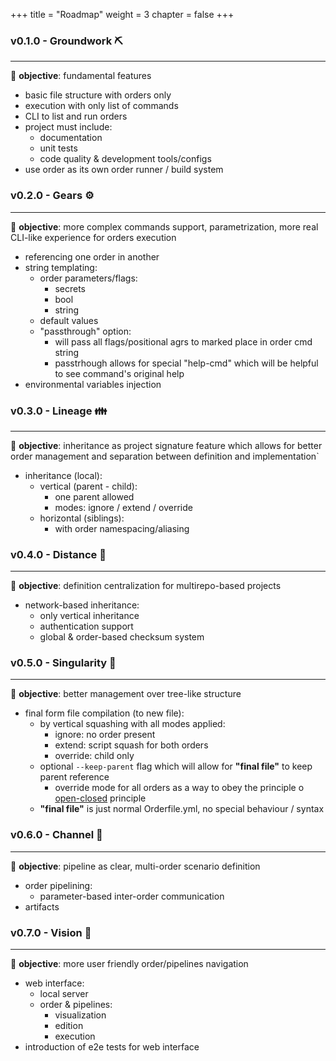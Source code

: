 +++
title = "Roadmap"
weight = 3
chapter = false
+++

### v0.1.0 - Groundwork ⛏️
----
🎯 **objective**: fundamental features
- basic file structure with orders only
- execution with only list of commands
- CLI to list and run orders
- project must include:
    - documentation
    - unit tests
    - code quality & development tools/configs
- use order as its own order runner / build system

### v0.2.0 - Gears ⚙️
----
🎯 **objective**: more complex commands support, parametrization, more real CLI-like experience for orders execution
- referencing one order in another
- string templating:
    - order parameters/flags:
        - secrets
        - bool
        - string
    - default values
    - "passthrough" option:
        - will pass all flags/positional agrs to marked place in order cmd string
        - passtrhough allows for special "help-cmd" which will be helpful to see command's original help
- environmental variables injection

### v0.3.0 - Lineage 👪
----
🎯 **objective**: inheritance as project signature feature which allows for better order management and separation between definition and implementation`
- inheritance (local):
    - vertical (parent - child):
        - one parent allowed
        - modes: ignore / extend / override
    - horizontal (siblings):
        - with order namespacing/aliasing

### v0.4.0 - Distance 📏
----
🎯 **objective**: definition centralization for multirepo-based projects
- network-based inheritance:
    - only vertical inheritance
    - authentication support
    - global & order-based checksum system

### v0.5.0 - Singularity 🔮
----
🎯 **objective**: better management over tree-like structure
- final form file compilation (to new file):
    - by vertical squashing with all modes applied:
        - ignore: no order present
        - extend: script squash for both orders
        - override: child only
    - optional `--keep-parent` flag which will allow for **"final file"** to keep parent reference
        - override mode for all orders as a way to obey the principle o [open-closed](https://en.wikipedia.org/wiki/Open%E2%80%93closed_principle) principle
    - **"final file"** is just normal Orderfile.yml, no special behaviour / syntax

### v0.6.0 - Channel 🚿
----
🎯 **objective**: pipeline as clear, multi-order scenario definition
- order pipelining:
    - parameter-based inter-order communication
- artifacts

### v0.7.0 - Vision 🔭
----
🎯 **objective**: more user friendly order/pipelines navigation
- web interface:
    - local server
    - order & pipelines:
        - visualization
        - edition
        - execution
- introduction of e2e tests for web interface